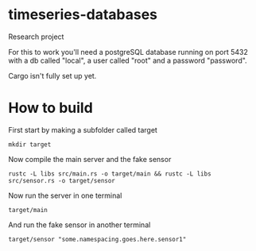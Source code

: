 timeseries-databases
====================

Research project

For this to work you'll need a postgreSQL database running on port 5432 with a db called "local", a user called "root" and a password "password".

Cargo isn't fully set up yet.

# How to build
First start by making a subfolder called target
```
mkdir target
```

Now compile the main server and the fake sensor
```
rustc -L libs src/main.rs -o target/main && rustc -L libs src/sensor.rs -o target/sensor
```

Now run the server in one terminal
```
target/main
```

And run the fake sensor in another terminal
```
target/sensor "some.namespacing.goes.here.sensor1"
```